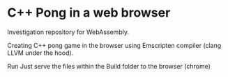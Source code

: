 # C++ Pong in a web browser

Investigation repository for WebAssembly.


Creating C++ pong game in the browser using Emscripten compiler (clang LLVM under the hood).


Run
Just serve the files within the Build folder to the browser (chrome)
